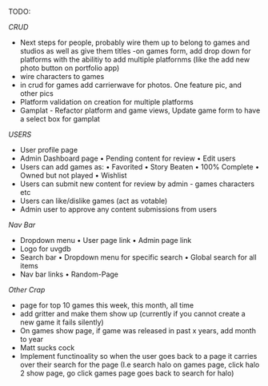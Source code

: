 TODO:

*CRUD*
- Next steps for people, probably wire them up to belong to games and studios as well as give them titles
-on games form, add drop down for platforms with the abilitiy to add multiple platfornms (like the add new photo button on portfolio app)
- wire characters to games
- in crud for games add carrierwave for photos.  One feature pic, and other pics
- Platform validation on creation for multiple platforms
- Gamplat - Refactor platform and game views, Update game form to have a select box for gamplat

*USERS*
- User profile page
- Admin Dashboard page
  • Pending content for review
  • Edit users
- Users can add games as:
  • Favorited
  • Story Beaten
  • 100% Complete
  • Owned but not played
  • Wishlist
- Users can submit new content for review by admin - games characters etc
- Users can like/dislike games (act as votable)
- Admin user to approve any content submissions from users

*Nav Bar*
- Dropdown menu
  • User page link
  • Admin page link
- Logo for uvgdb
- Search bar
  • Dropdown menu for specific search
  • Global search for all items
- Nav bar links
  • Random-Page

*Other Crap*
- page for top 10 games this week, this month, all time
- add gritter and make them show up (currently if you cannot create a new game it fails silently)
- On games show page, if game was released in past x years, add month to year
- Matt sucks cock
- Implement functinoality so when the user goes back to a page it carries over their search for the page (I.e search halo on games page, click halo 2 show page, go click games page goes back to search for halo)